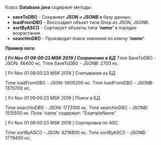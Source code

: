 Класс **Database.java** содержит методы:
+ **saveToDB()** - Сохраняет ***JSON*** и ***JSONB*** в базу данных.
+ **loadFromDB()** - Воссоздает объект типа Shop из JSON, JSONB.
+ **sortByASC()** - Сортирует объекты типа ***'name'*** в порядке возрастания.
+ **searchInDB()** - Производит поиск значения по ключу ***'name'***.

**Пример лога:**

***[ Fri Nov 01 09:00:23 MSK 2019 ] Сохранение в БД***
Time SaveToDB() - JSON:  46400 нс.
Time SaveToDB() - JSONB: 2700 нс.

[ Fri Nov 01 09:00:23 MSK 2019 ] Считывание из БД

 Time loadFromDB() - JSON:  5605200 нс.
 Time loadFromDB() - JSONB: 1370700 нс.

[ Fri Nov 01 09:00:23 MSK 2019 ] Поиск в БД

 Time searchInDB() - JSON:  1773100 нс.
 Time searchInDB() - JSONB: 1515500 нс.
 Поле 'name' содержит: "ExampleName"

[ Fri Nov 01 09:00:23 MSK 2019 ] Сортировка по ASC

 Time sortByASC() - JSON:  4216800 нс.
 Time sortByASC() - JSONB: 1779400 нс.
